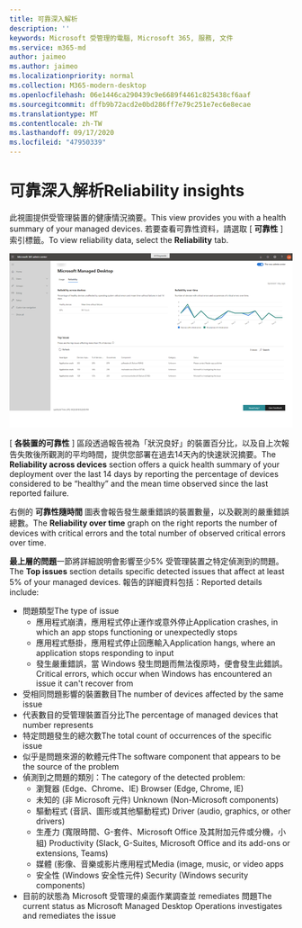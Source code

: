 ```yaml
---
title: 可靠深入解析
description: ''
keywords: Microsoft 受管理的電腦, Microsoft 365, 服務, 文件
ms.service: m365-md
author: jaimeo
ms.author: jaimeo
ms.localizationpriority: normal
ms.collection: M365-modern-desktop
ms.openlocfilehash: 06e1446ca290439c9e6689f4461c825438cf6aaf
ms.sourcegitcommit: dffb9b72acd2e0bd286ff7e79c251e7ec6e8ecae
ms.translationtype: MT
ms.contentlocale: zh-TW
ms.lasthandoff: 09/17/2020
ms.locfileid: "47950339"
---
```

# <a name="reliability-insights"></a><span data-ttu-id="ba41f-103">可靠深入解析</span><span class="sxs-lookup"><span data-stu-id="ba41f-103">Reliability insights</span></span>

<span data-ttu-id="ba41f-104">此視圖提供受管理裝置的健康情況摘要。</span><span class="sxs-lookup"><span data-stu-id="ba41f-104">This view provides you with a health summary of your managed devices.</span></span> <span data-ttu-id="ba41f-105">若要查看可靠性資料，請選取 [ **可靠性** ] 索引標籤。</span><span class="sxs-lookup"><span data-stu-id="ba41f-105">To view reliability data, select the **Reliability** tab.</span></span>


![可靠性窗格：左上方各裝置的可靠性、右上方的可靠性，右上方的 [最大問題] 表格。](../../media/insights_reliability.png)

<span data-ttu-id="ba41f-108">[ **各裝置的可靠性** ] 區段透過報告視為「狀況良好」的裝置百分比，以及自上次報告失敗後所觀測的平均時間，提供您部署在過去14天內的快速狀況摘要。</span><span class="sxs-lookup"><span data-stu-id="ba41f-108">The **Reliability across devices** section offers a quick health summary of your deployment over the last 14 days by reporting the percentage of devices considered to be “healthy” and the mean time observed since the last reported failure.</span></span> 

 
<span data-ttu-id="ba41f-109">右側的 **可靠性隨時間** 圖表會報告發生嚴重錯誤的裝置數量，以及觀測的嚴重錯誤總數。</span><span class="sxs-lookup"><span data-stu-id="ba41f-109">The **Reliability over time** graph on the right reports the number of devices with critical errors and the total number of observed critical errors over time.</span></span>

<span data-ttu-id="ba41f-110">**最上層的問題**一節將詳細說明會影響至少5% 受管理裝置之特定偵測到的問題。</span><span class="sxs-lookup"><span data-stu-id="ba41f-110">The **Top issues** section details specific detected issues that affect at least 5% of your managed devices.</span></span> <span data-ttu-id="ba41f-111">報告的詳細資料包括：</span><span class="sxs-lookup"><span data-stu-id="ba41f-111">Reported details include:</span></span>

- <span data-ttu-id="ba41f-112">問題類型</span><span class="sxs-lookup"><span data-stu-id="ba41f-112">The type of issue</span></span>
    - <span data-ttu-id="ba41f-113">應用程式崩潰，應用程式停止運作或意外停止</span><span class="sxs-lookup"><span data-stu-id="ba41f-113">Application crashes, in which an app stops functioning or unexpectedly stops</span></span>
    - <span data-ttu-id="ba41f-114">應用程式懸掛，應用程式停止回應輸入</span><span class="sxs-lookup"><span data-stu-id="ba41f-114">Application hangs, where an application stops responding to input</span></span>
    - <span data-ttu-id="ba41f-115">發生嚴重錯誤，當 Windows 發生問題而無法復原時，便會發生此錯誤。</span><span class="sxs-lookup"><span data-stu-id="ba41f-115">Critical errors, which occur when Windows has encountered an issue it can't recover from</span></span>
- <span data-ttu-id="ba41f-116">受相同問題影響的裝置數目</span><span class="sxs-lookup"><span data-stu-id="ba41f-116">The number of devices affected by the same issue</span></span>
- <span data-ttu-id="ba41f-117">代表數目的受管理裝置百分比</span><span class="sxs-lookup"><span data-stu-id="ba41f-117">The percentage of managed devices that number represents</span></span>
- <span data-ttu-id="ba41f-118">特定問題發生的總次數</span><span class="sxs-lookup"><span data-stu-id="ba41f-118">The total count of occurrences of the specific issue</span></span>
- <span data-ttu-id="ba41f-119">似乎是問題來源的軟體元件</span><span class="sxs-lookup"><span data-stu-id="ba41f-119">The software component that appears to be the source of the problem</span></span>
- <span data-ttu-id="ba41f-120">偵測到之問題的類別：</span><span class="sxs-lookup"><span data-stu-id="ba41f-120">The category of the detected problem:</span></span>
    - <span data-ttu-id="ba41f-121">瀏覽器 (Edge、Chrome、IE) </span><span class="sxs-lookup"><span data-stu-id="ba41f-121">Browser (Edge, Chrome, IE)</span></span>
    - <span data-ttu-id="ba41f-122">未知的 (非 Microsoft 元件) </span><span class="sxs-lookup"><span data-stu-id="ba41f-122">Unknown (Non-Microsoft components)</span></span>
    - <span data-ttu-id="ba41f-123">驅動程式 (音訊、圖形或其他驅動程式) </span><span class="sxs-lookup"><span data-stu-id="ba41f-123">Driver (audio, graphics, or other drivers)</span></span>
    - <span data-ttu-id="ba41f-124">生產力 (寬限時間、G-套件、Microsoft Office 及其附加元件或分機，小組) </span><span class="sxs-lookup"><span data-stu-id="ba41f-124">Productivity (Slack, G-Suites, Microsoft Office and its add-ons or extensions, Teams)</span></span>
    - <span data-ttu-id="ba41f-125">媒體 (影像、音樂或影片應用程式</span><span class="sxs-lookup"><span data-stu-id="ba41f-125">Media (image, music, or video apps</span></span>
    - <span data-ttu-id="ba41f-126">安全性 (Windows 安全性元件) </span><span class="sxs-lookup"><span data-stu-id="ba41f-126">Security (Windows security components)</span></span>
- <span data-ttu-id="ba41f-127">目前的狀態為 Microsoft 受管理的桌面作業調查並 remediates 問題</span><span class="sxs-lookup"><span data-stu-id="ba41f-127">The current status as Microsoft Managed Desktop Operations investigates and remediates the issue</span></span>

